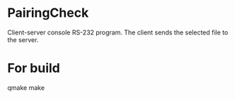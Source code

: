 # PairingCheck
Client-server console RS-232 program. The client sends the selected file to the server.

# For build
qmake
make

